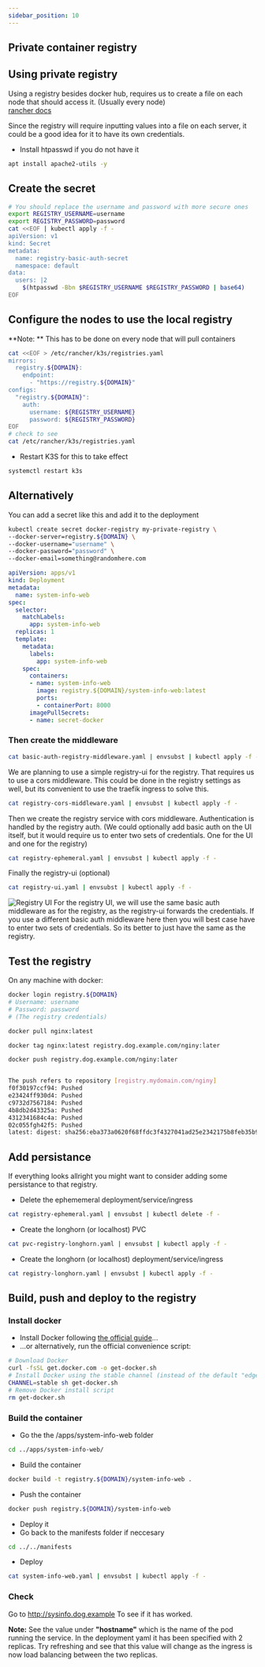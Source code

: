 ```yaml
---
sidebar_position: 10
---
```


## Private container registry

## Using private registry

Using a registry besides docker hub, requires us to create a file on each node that should access it. (Usually every node)  
[rancher docs](https://rancher.com/docs/k3s/latest/en/installation/private-registry/)

Since the registry will require inputting values into a file on each server, it could be a good idea for it to have its own credentials.

- Install htpasswd if you do not have it

```bash
apt install apache2-utils -y
```

## Create the secret

```bash
# You should replace the username and password with more secure ones
export REGISTRY_USERNAME=username
export REGISTRY_PASSWORD=password
cat <<EOF | kubectl apply -f -
apiVersion: v1
kind: Secret
metadata:
  name: registry-basic-auth-secret
  namespace: default
data:
  users: |2
    $(htpasswd -Bbn $REGISTRY_USERNAME $REGISTRY_PASSWORD | base64)
EOF
```

## Configure the nodes to use the local registry
**Note: ** This has to be done on every node that will pull containers 

```bash
cat <<EOF > /etc/rancher/k3s/registries.yaml
mirrors:
  registry.${DOMAIN}:
    endpoint:
      - "https://registry.${DOMAIN}"
configs:
  "registry.${DOMAIN}":
    auth:
      username: ${REGISTRY_USERNAME}
      password: ${REGISTRY_PASSWORD}
EOF
# check to see
cat /etc/rancher/k3s/registries.yaml
```

- Restart K3S for this to take effect

```bash
systemctl restart k3s
```

## Alternatively

You can add a secret like this and add it to the deployment

```bash
kubectl create secret docker-registry my-private-registry \
--docker-server=registry.${DOMAIN} \
--docker-username="username" \
--docker-password="password" \
--docker-email=something@randomhere.com
```

```yaml
apiVersion: apps/v1
kind: Deployment
metadata:
  name: system-info-web
spec:
  selector:
    matchLabels:
      app: system-info-web
  replicas: 1
  template:
    metadata:
      labels:
        app: system-info-web
    spec:
      containers:
      - name: system-info-web
        image: registry.${DOMAIN}/system-info-web:latest
        ports:
        - containerPort: 8000
      imagePullSecrets:
      - name: secret-docker
```

### Then create the middleware

```bash
cat basic-auth-registry-middleware.yaml | envsubst | kubectl apply -f -
```

We are planning to use a simple registry-ui for the registry. That requires us to use a cors middleware. This could be done in the registry settings as well, but its convenient to use the traefik ingress to solve this.

```bash
cat registry-cors-middleware.yaml | envsubst | kubectl apply -f -
```

Then we create the registry service with cors middleware. Authentication is handled by the registry auth. (We could optionally add basic auth on the UI itself, but it would require us to enter two sets of credentials. One for the UI and one for the registry)

```bash
cat registry-ephemeral.yaml | envsubst | kubectl apply -f -
```

Finally the registry-ui (optional)

```bash
cat registry-ui.yaml | envsubst | kubectl apply -f -
```

![Registry UI](/img/registry-ui-content.webp)
For the registry UI, we will use the same basic auth middleware as for the registry, as the registry-ui forwards the credentials. If you use a different basic auth middleware here then you will best case have to enter two sets of credentials. So its better to just have the same as the registry.

## Test the registry

On any machine with docker:

```bash
docker login registry.${DOMAIN}
# Username: username
# Password: password
# (The registry credentials)
```

```bash
docker pull nginx:latest
```

```bash
docker tag nginx:latest registry.dog.example.com/nginy:later
```

```bash
docker push registry.dog.example.com/nginy:later
```

```bash

The push refers to repository [registry.mydomain.com/nginy]
f0f30197ccf94: Pushed
e23424ff930d4: Pushed
c9732d7567184: Pushed
4b8db2d43325a: Pushed
4312341684c4a: Pushed
02c055fgh42f5: Pushed
latest: digest: sha256:eba373a0620f68ffdc3f4327041ad25e2342175b8feb35b992574cd83698e9e3c size: 1570
```

## Add persistance

If everything looks allright you might want to consider adding some persistance to that registry.

- Delete the ephememeral deployment/service/ingress

```bash
cat registry-ephemeral.yaml | envsubst | kubectl delete -f -
```

- Create the longhorn (or localhost) PVC

```bash
cat pvc-registry-longhorn.yaml | envsubst | kubectl apply -f -
```

- Create the longhorn (or localhost) deployment/service/ingress

```bash
cat registry-longhorn.yaml | envsubst | kubectl apply -f -
```

## Build, push and deploy to the registry
### Install docker
- Install Docker following <a href="https://docs.docker.com/install/" target="_black">the official guide</a>...
- ...or alternatively, run the official convenience script:

```bash
# Download Docker
curl -fsSL get.docker.com -o get-docker.sh
# Install Docker using the stable channel (instead of the default "edge")
CHANNEL=stable sh get-docker.sh
# Remove Docker install script
rm get-docker.sh
```

### Build the container
* Go the the /apps/system-info-web folder
```bash
cd ../apps/system-info-web/
```

* Build the container
```bash
docker build -t registry.${DOMAIN}/system-info-web .
```

* Push the container
```bash
docker push registry.${DOMAIN}/system-info-web
```

* Deploy it
* Go back to the manifests folder if neccesary
```bash
cd ../../manifests
```
* Deploy
```bash
cat system-info-web.yaml | envsubst | kubectl apply -f -
```

### Check
Go to <a href="http://sysinfo.dog.example" target="_blank">http://sysinfo.dog.example</a> To see if it has worked.



**Note:** See the value under __"hostname"__ which is the name of the pod running the service. In the deployment yaml it has been specified with 2 replicas. Try refreshing and see that this value will change as the ingress is now load balancing between the two replicas. 
